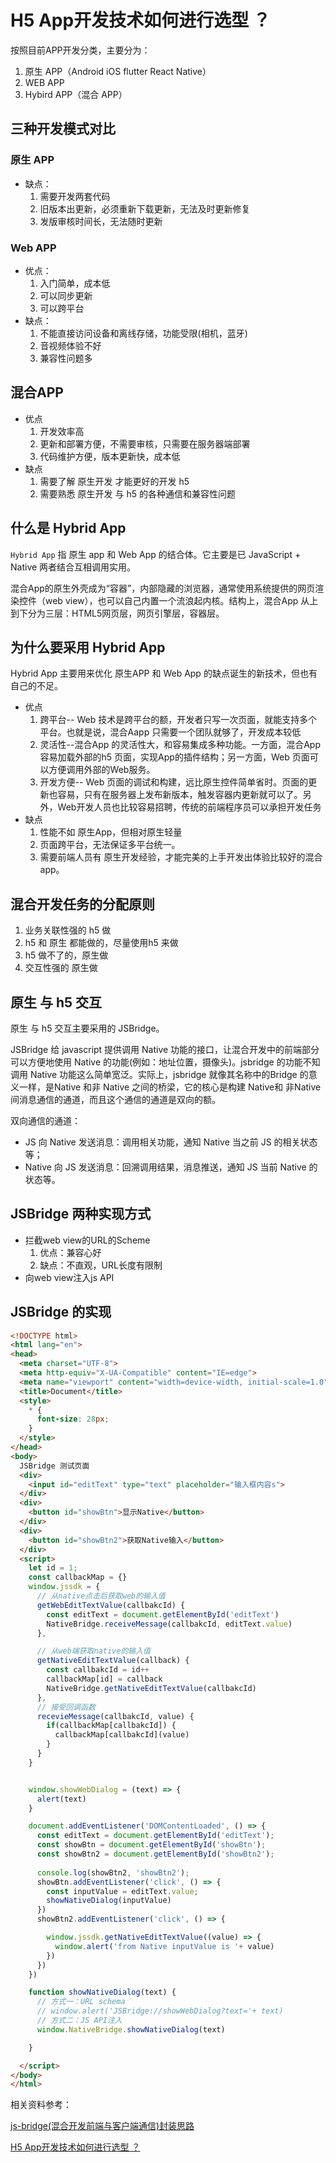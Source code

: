 # H5 App开发技术如何进行选型 ？

按照目前APP开发分类，主要分为：
  1.  原生 APP（Android iOS flutter  React Native）
  2.  WEB APP
  3.  Hybird APP（混合 APP）

## 三种开发模式对比

### 原生 APP
  - 缺点：
    1. 需要开发两套代码
    2. 旧版本出更新，必须重新下载更新，无法及时更新修复
    3. 发版审核时间长，无法随时更新

### Web APP
  - 优点：
    1. 入门简单，成本低
    2. 可以同步更新
    3. 可以跨平台
  - 缺点：
    1. 不能直接访问设备和离线存储，功能受限(相机，蓝牙)
    2. 音视频体验不好
    3. 兼容性问题多

## 混合APP
  - 优点
    1. 开发效率高
    2. 更新和部署方便，不需要审核，只需要在服务器端部署
    3. 代码维护方便，版本更新快，成本低
  - 缺点
    1. 需要了解 原生开发 才能更好的开发 h5
    2. 需要熟悉 原生开发 与 h5 的各种通信和兼容性问题

## 什么是 Hybrid App
`Hybrid App` 指 原生 app 和 Web App 的结合体。它主要是已 JavaScript + Native 两者结合互相调用实用。

混合App的原生外壳成为“容器”，内部隐藏的浏览器，通常使用系统提供的网页渲染控件（web view），也可以自己内置一个流浪起内核。结构上，混合App 从上到下分为三层：HTML5网页层，网页引擎层，容器层。

## 为什么要采用 Hybrid App

Hybrid App 主要用来优化 原生APP 和 Web App 的缺点诞生的新技术，但也有自己的不足。

  - 优点
    1. 跨平台-- Web 技术是跨平台的额，开发者只写一次页面，就能支持多个平台。也就是说，混合Aapp 只需要一个团队就够了，开发成本较低
    2. 灵活性--混合App 的灵活性大，和容易集成多种功能。一方面，混合App容易加载外部的h5 页面，实现App的插件结构；另一方面，Web 页面可以方便调用外部的Web服务。
    3. 开发方便-- Web 页面的调试和构建，远比原生控件简单省时。页面的更新也容易，只有在服务器上发布新版本，触发容器内更新就可以了。另外，Web开发人员也比较容易招聘，传统的前端程序员可以承担开发任务
  - 缺点
    1. 性能不如 原生App，但相对原生轻量
    2. 页面跨平台，无法保证多平台统一。
    3. 需要前端人员有 原生开发经验，才能完美的上手开发出体验比较好的混合app。

## 混合开发任务的分配原则
  1. 业务关联性强的 h5 做
  2. h5 和 原生 都能做的，尽量使用h5 来做
  3. h5 做不了的，原生做
  4. 交互性强的 原生做

## 原生 与 h5 交互

原生 与 h5 交互主要采用的 JSBridge。

JSBridge 给 javascript 提供调用 Native 功能的接口，让混合开发中的前端部分可以方便地使用 Native 的功能(例如：地址位置，摄像头)。jsbridge 的功能不知调用 Native 功能这么简单宽泛。实际上，jsbridge 就像其名称中的Bridge 的意义一样，是Native 和非 Native 之间的桥梁，它的核心是构建 Native和 非Native间消息通信的通道，而且这个通信的通道是双向的额。

双向通信的通道：
  - JS 向 Native 发送消息：调用相关功能，通知 Native 当之前 JS 的相关状态等；
  - Native 向 JS 发送消息：回溯调用结果，消息推送，通知 JS 当前 Native 的状态等。

## JSBridge 两种实现方式
  - 拦截web view的URL的Scheme
    1. 优点：兼容心好
    2. 缺点：不直观，URL长度有限制
  - 向web view注入js API

## JSBridge 的实现
```html
<!DOCTYPE html>
<html lang="en">
<head>
  <meta charset="UTF-8">
  <meta http-equiv="X-UA-Compatible" content="IE=edge">
  <meta name="viewport" content="width=device-width, initial-scale=1.0">
  <title>Document</title>
  <style>
    * {
      font-size: 28px;
    }
  </style>
</head>
<body>
  JSBridge 测试页面
  <div>
    <input id="editText" type="text" placeholder="输入框内容s">
  </div>
  <div> 
    <button id="showBtn">显示Native</button>
  </div>
  <div> 
    <button id="showBtn2">获取Native输入</button>
  </div>
  <script>
    let id = 1;
    const callbackMap = {}
    window.jssdk = {
      // 从native点击后获取web的输入值
      getWebEditTextValue(callbakcId) {
        const editText = document.getElementById('editText')
        NativeBridge.receiveMessage(callbakcId, editText.value)
      },

      // 从web端获取native的输入值
      getNativeEditTextValue(callback) {
        const callbakcId = id++
        callbackMap[id] = callback
        NativeBridge.getNativeEditTextValue(callbakcId)
      },
      // 接受回调函数
      recevieMessage(callbakcId, value) {
        if(callbackMap[callbakcId]) {
          callbackMap[callbakcId](value)
        }
      }
    }


    window.showWebDialog = (text) => {
      alert(text)
    }

    document.addEventListener('DOMContentLoaded', () => {
      const editText = document.getElementById('editText');
      const showBtn = document.getElementById('showBtn');
      const showBtn2 = document.getElementById('showBtn2');
      
      console.log(showBtn2, 'showBtn2');
      showBtn.addEventListener('click', () => {
        const inputValue = editText.value;
        showNativeDialog(inputValue)
      })
      showBtn2.addEventListener('click', () => {

        window.jssdk.getNativeEditTextValue((value) => {
          window.alert('from Native inputValue is '+ value)
        })
      })
    })

    function showNativeDialog(text) {
      // 方式一：URL schema 
      // window.alert('JSBridge://showWebDialog?text='+ text)
      // 方式二：JS API注入
      window.NativeBridge.showNativeDialog(text)

    }

  </script>
</body>
</html>
```
<!-- [案例代码](/src/examples/JSBridge/index.html) -->

相关资料参考：

  [js-bridge(混合开发前端与客户端通信)封装思路](https://blog.csdn.net/weixin_44064067/article/details/127802499)

  [H5 App开发技术如何进行选型 ？](https://mp.weixin.qq.com/s/jF9wWRKygzL2OE8Ormo-vA)
